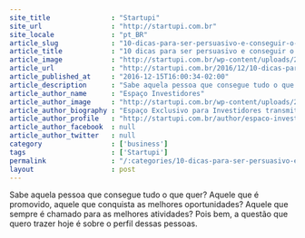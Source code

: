 ```yaml
---
site_title               : "Startupi"
site_url                 : "http://startupi.com.br"
site_locale              : "pt_BR"
article_slug             : "10-dicas-para-ser-persuasivo-e-conseguir-o-que-deseja"
article_title            : "10 dicas para ser persuasivo e conseguir o que deseja!"
article_image            : "http://startupi.com.br/wp-content/uploads/2016/12/persuasão-700x250.jpg"
article_url              : "http://startupi.com.br/2016/12/10-dicas-para-ser-persuasivo-e-conseguir-o-que-deseja/"
article_published_at     : "2016-12-15T16:00:34-02:00"
article_description      : "Sabe aquela pessoa que consegue tudo o que quer? Aquele que é promovido, aquele que conquista as melhores oportunidades? Aquele que sempre é chamado para as melhores atividades? Pois bem, a questão que quero trazer hoje é sobre o perfil dessas pessoas."
article_author_name      : "Espaço Investidores"
article_author_image     : "http://startupi.com.br/wp-content/uploads/2015/10/Espaco-Investidores_avatar_1446035931-170x170.jpg"
article_author_biography : "Espaço Exclusivo para Investidores transmitirem conhecimento, desafios e experiências sobre investimento anjo, fundos de investimentos, venture capital, captação de investimentos em grupo, planejamento de risco, relação com empreendedores e investidores…e muito mais!"
article_author_profile   : "http://startupi.com.br/author/espaco-investidores/"
article_author_facebook  : null
article_author_twitter   : null
category                 : ['business']
tags                     : ['Startupi']
permalink                : "/:categories/10-dicas-para-ser-persuasivo-e-conseguir-o-que-deseja/"
layout                   : post
---
```


Sabe aquela pessoa que consegue tudo o que quer? Aquele que é promovido, aquele que conquista as melhores oportunidades? Aquele que sempre é chamado para as melhores atividades? Pois bem, a questão que quero trazer hoje é sobre o perfil dessas pessoas.
